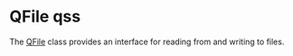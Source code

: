 # QFile qss

The [QFile](qfile.html) class provides an interface for reading from and writing to files.

